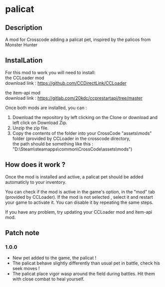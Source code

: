 # palicat
## Description
A mod for Crosscode adding a palicat pet, inspired by the palicos from Monster Hunter

## InstalLation
For this mod to work you will need to install:  
the CCLoader mod  
download link : https://github.com/CCDirectLink/CCLoader

the item-api mod  
download link : https://gitlab.com/20kdc/ccprestartapi/tree/master
	
Once both mods are installed, you can : 
1. Download the repository by left clicking on the Clone or download and left click on Download Zip.
2. Unzip the zip file.
3. Copy the contents of the folder into your CrossCode "assets\mods" folder (provided by CCLoader in the crosscode directory,  
	the path should be something like this : "D:\Steam\steamapps\common\CrossCode\assets\mods")

## How does it work ?
Once the mod is installed and active, a palicat pet should be added automaticly to your inventory.

You can check if the mod is active in the game's option, in the "mod" tab (provided by CCLoader).
If the mod is not selected , select it and restart your game to activate it. You can disable it by repeating the same steps.

If you have any problem, try updating your CCLoader mod and item-api mod.

## Patch note
### 1.0.0
- New pet added to the game, the palicat !
- The palicat behave slightly differently than usual pet in battle, check his seek moves !
- The palicat place vigor wasp around the field during battles. Hit them with close combat to heal yourself.